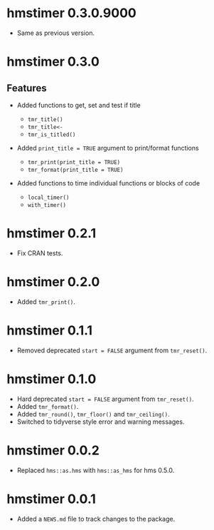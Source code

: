 <!-- NEWS.md is maintained by https://fledge.cynkra.com, contributors should not edit this file -->

# hmstimer 0.3.0.9000

- Same as previous version.


# hmstimer 0.3.0

## Features

- Added functions to get, set and test if title
  - `tmr_title()`
  - `tmr_title<-`
  - `tmr_is_titled()`
  
- Added `print_title = TRUE` argument to print/format functions
  - `tmr_print(print_title = TRUE)`
  - `tmr_format(print_title = TRUE)`
  
- Added functions to time individual functions or blocks of code
  - `local_timer()`
  - `with_timer()`
  

# hmstimer 0.2.1

- Fix CRAN tests.


# hmstimer 0.2.0

- Added `tmr_print()`.


# hmstimer 0.1.1

- Removed deprecated `start = FALSE` argument from `tmr_reset()`.

# hmstimer 0.1.0

- Hard deprecated `start = FALSE` argument from `tmr_reset()`.
- Added `tmr_format()`.
- Added `tmr_round()`, `tmr_floor()` and `tmr_ceiling()`.
- Switched to tidyverse style error and warning messages.

# hmstimer 0.0.2

- Replaced `hms::as.hms` with `hms::as_hms` for hms 0.5.0.

# hmstimer 0.0.1

- Added a `NEWS.md` file to track changes to the package.
